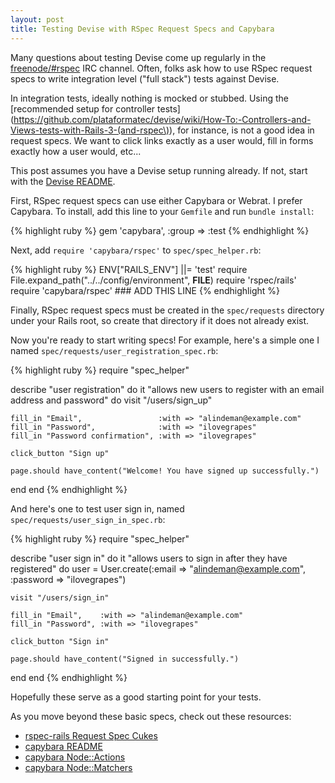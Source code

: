 ```yaml
---
layout: post
title: Testing Devise with RSpec Request Specs and Capybara
---
```


Many questions about testing Devise come up regularly in the [freenode/#rspec](irc://irc.freenode.net/rspec) 
IRC channel. Often, folks ask how to use RSpec request specs to write
integration level ("full stack") tests against Devise.

In integration tests, ideally nothing is mocked or stubbed. Using the
[recommended setup for controller
tests](https://github.com/plataformatec/devise/wiki/How-To:-Controllers-and-Views-tests-with-Rails-3-(and-rspec\)),
for instance, is not a good idea in request specs. We want to click
links exactly as a user would, fill in forms exactly how a user would,
etc...

This post assumes you have a Devise setup running already. If not, start
with the [Devise README](https://github.com/plataformatec/devise).

First, RSpec request specs can use either Capybara or Webrat. I prefer
Capybara. To install, add this line to your `Gemfile` and run `bundle
install`:

{% highlight ruby %}
gem 'capybara', :group => :test
{% endhighlight %}

Next, add `require 'capybara/rspec'` to `spec/spec_helper.rb`:

{% highlight ruby %}
ENV["RAILS_ENV"] ||= 'test'
require File.expand_path("../../config/environment", __FILE__)
require 'rspec/rails'
require 'capybara/rspec' ### ADD THIS LINE
{% endhighlight %}

Finally, RSpec request specs must be created in the `spec/requests`
directory under your Rails root, so create that directory if it does not
already exist.

Now you're ready to start writing specs! For example, here's a simple
one I named `spec/requests/user_registration_spec.rb`:

{% highlight ruby %}
require "spec_helper"

describe "user registration" do
  it "allows new users to register with an email address and password" do
    visit "/users/sign_up"

    fill_in "Email",                 :with => "alindeman@example.com"
    fill_in "Password",              :with => "ilovegrapes"
    fill_in "Password confirmation", :with => "ilovegrapes"

    click_button "Sign up"

    page.should have_content("Welcome! You have signed up successfully.")
  end
end
{% endhighlight %}

And here's one to test user sign in, named
`spec/requests/user_sign_in_spec.rb`:

{% highlight ruby %}
require "spec_helper"

describe "user sign in" do
  it "allows users to sign in after they have registered" do
    user = User.create(:email    => "alindeman@example.com",
                       :password => "ilovegrapes")

    visit "/users/sign_in"

    fill_in "Email",    :with => "alindeman@example.com"
    fill_in "Password", :with => "ilovegrapes"

    click_button "Sign in"

    page.should have_content("Signed in successfully.")
  end
end
{% endhighlight %}

Hopefully these serve as a good starting point for your tests.

As you move beyond these basic specs, check out these resources:

* [rspec-rails Request Spec Cukes](https://www.relishapp.com/rspec/rspec-rails/docs/request-specs/request-spec)
* [capybara README](https://github.com/jnicklas/capybara/blob/master/README.rdoc)
* [capybara Node::Actions](http://rubydoc.info/github/jnicklas/capybara/master/Capybara/Node/Actions)
* [capybara Node::Matchers](http://rubydoc.info/github/jnicklas/capybara/master/Capybara/Node/Matchers)
